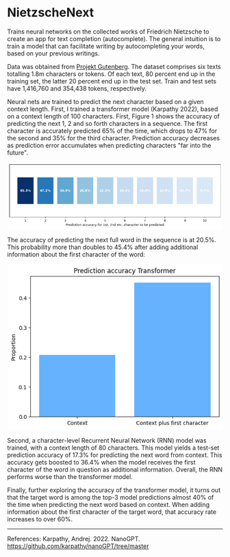 # NietzscheNext

Trains neural networks on the collected works of Friedrich Nietzsche to create an app for text completion (autocomplete). The general intuition is to train a model that can facilitate writing by autocompleting your words, based on your previous writings. 

Data was obtained from [Projekt Gutenberg](https://www.gutenberg.org/ebooks/author/779). The dataset comprises six texts totalling 1.8m characters or tokens. Of each text, 80 percent end up in the training set, the latter 20 percent end up in the test set. Train and test sets have 1,416,760 and 354,438 tokens, respectively. 

Neural nets are trained to predict the next character based on a given context length. First, I trained a transformer model (Karpathy 2022), based on a context length of 100 characters. First, Figure 1 shows the accuracy of predicting the next 1, 2 and so forth characters in a sequence. The first character is accurately predicted 65% of the time, which drops to 47% for the second and 35% for the third character. Prediction accuracy decreases as prediction error accumulates when predicting characters "far into the future". 

![Figure 1](figures/vis_accuracy_char_prediction_transformer.png)

The accuracy of predicting the next full word in the sequence is at 20.5%. This probability more than doubles to 45.4% after adding additional information about the first character of the word: 

![Figure 2](figures/vis_accuracy_word_prediction_transformer.png)

Second, a character-level Recurrent Neural Network (RNN) model was trained, with a context length of 80 characters. This model yields a test-set prediction accuracy of 17.3% for predicting the next word from context. This accuracy gets boosted to 36.4% when the model receives the first character of the word in question as additional information. Overall, the RNN performs worse than the transformer model.

Finally, further exploring the accuracy of the transformer model, it turns out that the target word is among the top-3 model predictions almost 40% of the time when predicting the next word based on context. When adding information about the first character of the target word, that accuracy rate increases to over 60%.

----
References:
Karpathy, Andrej. 2022. NanoGPT. https://github.com/karpathy/nanoGPT/tree/master


